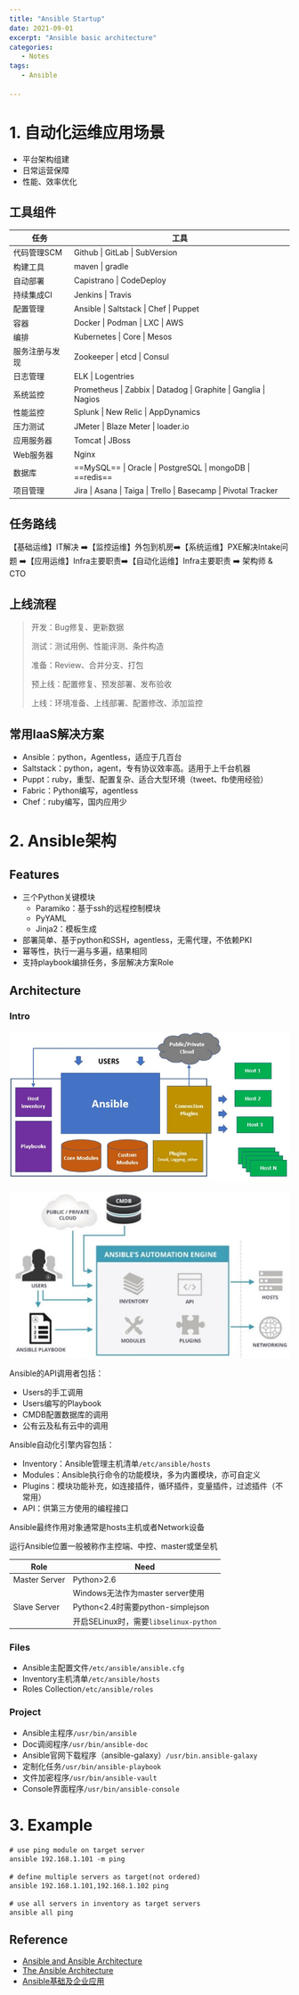 ```yaml
---
title: "Ansible Startup"
date: 2021-09-01
excerpt: "Ansible basic architecture"
categories: 
   - Notes
tags:
   - Ansible

---
```




# 1. 自动化运维应用场景

- 平台架构组建
- 日常运营保障
- 性能、效率优化

## 工具组件

| 任务           | 工具                                                         |
| -------------- | ------------------------------------------------------------ |
| 代码管理SCM    | Github \| GitLab \| SubVersion                               |
| 构建工具       | maven \| gradle                                              |
| 自动部署       | Capistrano \| CodeDeploy                                     |
| 持续集成CI     | Jenkins \| Travis                                            |
| 配置管理       | Ansible \| Saltstack \| Chef \| Puppet                       |
| 容器           | Docker \| Podman \| LXC \| AWS                               |
| 编排           | Kubernetes \| Core \| Mesos                                  |
| 服务注册与发现 | Zookeeper \| etcd \| Consul                                  |
| 日志管理       | ELK \| Logentries                                            |
| 系统监控       | Prometheus \| Zabbix \| Datadog \| Graphite \| Ganglia \| Nagios |
| 性能监控       | Splunk \| New Relic \| AppDynamics                           |
| 压力测试       | JMeter \| Blaze Meter \| loader.io                           |
| 应用服务器     | Tomcat \| JBoss                                              |
| Web服务器      | Nginx                                                        |
| 数据库         | ==MySQL== \| Oracle \| PostgreSQL \| mongoDB \| ==redis==    |
| 项目管理       | Jira \| Asana \| Taiga \| Trello \| Basecamp \| Pivotal Tracker |

## 任务路线

【基础运维】IT解决 :arrow_right:【监控运维】外包到机房:arrow_right:【系统运维】PXE解决Intake问题 :arrow_right:【应用运维】Infra主要职责:arrow_right:【自动化运维】Infra主要职责 :arrow_right: 架构师 & CTO

## 上线流程

> 开发：Bug修复、更新数据
>
> 测试：测试用例、性能评测、条件构造
>
> 准备：Review、合并分支、打包
>
> 预上线：配置修复、预发部署、发布验收
>
> 上线：环境准备、上线部署、配置修改、添加监控

## 常用IaaS解决方案

- Ansible：python，Agentless，适应于几百台
- Saltstack：python，agent，专有协议效率高。适用于上千台机器
- Puppt：ruby，重型、配置复杂、适合大型环境（tweet、fb使用经验）
- Fabric：Python编写，agentless
- Chef：ruby编写，国内应用少

# 2. Ansible架构

## Features

- 三个Python关键模块
	- Paramiko：基于ssh的远程控制模块
	- PyYAML
	- Jinja2：模板生成
- 部署简单、基于python和SSH，agentless，无需代理，不依赖PKI
- 幂等性，执行一遍与多遍，结果相同
- 支持playbook编排任务，多层解决方案Role

## Architecture

### Intro

![ansible_arch_1](\images\ansible\ansible_arch_1.jpg)

![ansible_arch_2](\images\ansible\ansible_arch_2.jpg)

Ansible的API调用者包括：

- Users的手工调用
- Users编写的Playbook
- CMDB配置数据库的调用
- 公有云及私有云中的调用

Ansible自动化引擎内容包括：

- Inventory：Ansible管理主机清单`/etc/ansible/hosts`
- Modules：Ansible执行命令的功能模块，多为内置模块，亦可自定义
- Plugins：模块功能补充，如连接插件，循环插件，变量插件，过滤插件（不常用）
- API：供第三方使用的编程接口

Ansible最终作用对象通常是hosts主机或者Network设备

运行Ansible位置一般被称作主控端、中控、master或堡垒机

| Role          | Need                                   |
| ------------- | -------------------------------------- |
| Master Server | Python>2.6                             |
|               | Windows无法作为master server使用       |
| Slave Server  | Python<2.4时需要python-simplejson      |
|               | 开启SELinux时，需要`libselinux-python` |

### Files

- Ansible主配置文件`/etc/ansible/ansible.cfg`
- Inventory主机清单`/etc/ansible/hosts`
- Roles Collection`/etc/ansible/roles`

### Project

- Ansible主程序`/usr/bin/ansible`
- Doc调阅程序`/usr/bin/ansible-doc`
- Ansible官网下载程序（ansible-galaxy）`/usr/bin.ansible-galaxy`
- 定制化任务`/usr/bin/ansible-playbook`
- 文件加密程序`/usr/bin/ansible-vault`
- Console界面程序`/usr/bin/ansible-console`

# 3. Example

```shell
# use ping module on target server
ansible 192.168.1.101 -m ping

# define multiple servers as target(not ordered)
ansible 192.168.1.101,192.168.1.102 ping

# use all servers in inventory as target servers
ansible all ping
```

## Reference

- [Ansible and Ansible Architecture](https://medium.com/@madhukaudantha/ansible-and-ansible-architecture-2f309fe53fa)
- [The Ansible Architecture](https://www.ecanarys.com/Blogs/ArticleID/401/The-Ansible-Architecture)
- [Ansible基础及企业应用](https://www.bilibili.com/video/BV1HZ4y1p7Bf)